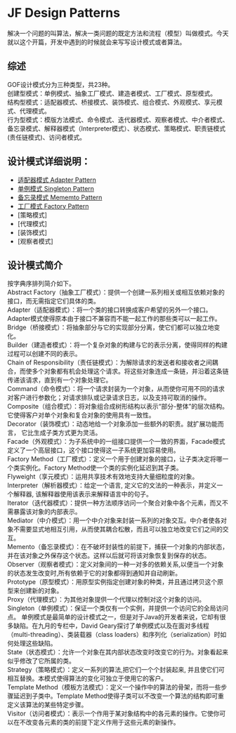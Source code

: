 # JF Design Patterns

解决一个问题的叫算法，解决一类问题的既定方法和流程（模型）叫做模式。今天就以这个开篇，开发中遇到的时候就会来写写设计模式或者算法。


## 综述
GOF设计模式分为三种类型，共23种。  
创建型模式：单例模式、抽象工厂模式、建造者模式、工厂模式、原型模式。  
结构型模式：适配器模式、桥接模式、装饰模式、组合模式、外观模式、享元模式、代理模式。  
行为型模式：模版方法模式、命令模式、迭代器模式、观察者模式、中介者模式、备忘录模式、解释器模式（Interpreter模式）、状态模式、策略模式、职责链模式(责任链模式)、访问者模式。  


## 设计模式详细说明：
- [适配器模式 Adapter Pattern](DesignPatterns/adapter.md)
- [单例模式 Singleton Pattern](DesignPatterns/singleton.md)
- [备忘录模式 Mememto Pattern](DesignPatterns/mememto.md)
- [工厂模式 Factory Pattern](DesignPatterns/factory.md)
- [策略模式]
- [代理模式]
- [装饰模式]
- [观察者模式]


## 设计模式简介

按字典序排列简介如下。  
Abstract Factory（抽象工厂模式）：提供一个创建一系列相关或相互依赖对象的接口，而无需指定它们具体的类。  
Adapter（适配器模式）：将一个类的接口转换成客户希望的另外一个接口。Adapter模式使得原本由于接口不兼容而不能一起工作的那些类可以一起工作。  
Bridge（桥接模式）：将抽象部分与它的实现部分分离，使它们都可以独立地变化。  
Builder（建造者模式）：将一个复杂对象的构建与它的表示分离，使得同样的构建过程可以创建不同的表示。  
Chain of Responsibility（责任链模式）：为解除请求的发送者和接收者之间耦合，而使多个对象都有机会处理这个请求。将这些对象连成一条链，并沿着这条链传递该请求，直到有一个对象处理它。  
Command（命令模式）：将一个请求封装为一个对象，从而使你可用不同的请求对客户进行参数化；对请求排队或记录请求日志，以及支持可取消的操作。  
Composite（组合模式）：将对象组合成树形结构以表示“部分-整体”的层次结构。它使得客户对单个对象和复合对象的使用具有一致性。  
Decorator（装饰模式）：动态地给一个对象添加一些额外的职责。就扩展功能而言， 它比生成子类方式更为灵活。  
Facade（外观模式）：为子系统中的一组接口提供一个一致的界面，Facade模式定义了一个高层接口，这个接口使得这一子系统更加容易使用。  
Factory Method（工厂模式）：定义一个用于创建对象的接口，让子类决定将哪一个类实例化。Factory Method使一个类的实例化延迟到其子类。  
Flyweight（享元模式）：运用共享技术有效地支持大量细粒度的对象。  
Interpreter（解析器模式）：给定一个语言, 定义它的文法的一种表示，并定义一个解释器, 该解释器使用该表示来解释语言中的句子。  
Iterator（迭代器模式）：提供一种方法顺序访问一个聚合对象中各个元素，而又不需暴露该对象的内部表示。  
Mediator（中介模式）：用一个中介对象来封装一系列的对象交互。中介者使各对象不需要显式地相互引用，从而使其耦合松散，而且可以独立地改变它们之间的交互。  
Memento（备忘录模式）：在不破坏封装性的前提下，捕获一个对象的内部状态，并在该对象之外保存这个状态。这样以后就可将该对象恢复到保存的状态。  
Observer（观察者模式）：定义对象间的一种一对多的依赖关系,以便当一个对象的状态发生改变时,所有依赖于它的对象都得到通知并自动刷新。  
Prototype（原型模式）：用原型实例指定创建对象的种类，并且通过拷贝这个原型来创建新的对象。  
Proxy（代理模式）：为其他对象提供一个代理以控制对这个对象的访问。  
Singleton（单例模式）：保证一个类仅有一个实例，并提供一个访问它的全局访问点。   单例模式是最简单的设计模式之一，但是对于Java的开发者来说，它却有很多缺陷。在九月的专栏中，David Geary探讨了单例模式以及在面对多线程（multi-threading）、类装载器（class loaders）和序列化（serialization）时如何处理这些缺陷。  
State（状态模式）：允许一个对象在其内部状态改变时改变它的行为。对象看起来似乎修改了它所属的类。  
Strategy（策略模式）：定义一系列的算法,把它们一个个封装起来, 并且使它们可相互替换。本模式使得算法的变化可独立于使用它的客户。  
Template Method（模板方法模式）：定义一个操作中的算法的骨架，而将一些步骤延迟到子类中。Template Method使得子类可以不改变一个算法的结构即可重定义该算法的某些特定步骤。  
Visitor（访问者模式）：表示一个作用于某对象结构中的各元素的操作。它使你可以在不改变各元素的类的前提下定义作用于这些元素的新操作。  